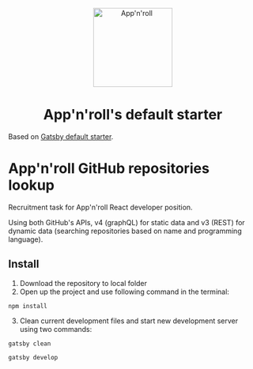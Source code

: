 <p align="center">
  <a href="https://appnroll.com">
    <img alt="App'n'roll" src="https://appnroll.com/img/appnroll-logotype.svg" width="160" />
  </a>
</p>
<h1 align="center">
  App'n'roll's default starter
</h1>

Based on [Gatsby default starter](https://github.com/gatsbyjs/gatsby-starter-default).

# App'n'roll GitHub repositories lookup

Recruitment task for App'n'roll React developer position.

Using both GitHub's APIs, v4 (graphQL) for static data and v3 (REST) for dynamic data (searching repositories based on name and programming language).

## Install

1. Download the repository to local folder
2. Open up the project and use following command in the terminal:

```
npm install
```

3. Clean current development files and start new development server using two commands:

```
gatsby clean

gatsby develop
```
